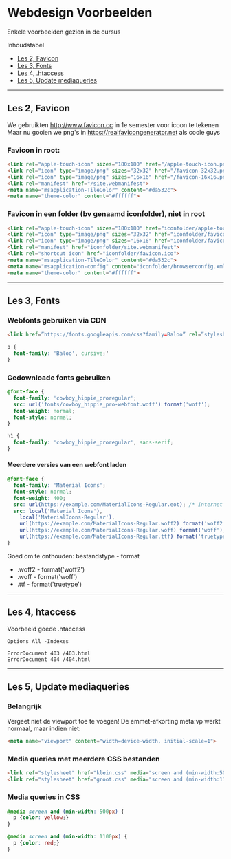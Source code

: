 # Webdesign Voorbeelden
Enkele voorbeelden gezien in de cursus

Inhoudstabel  
- [Les 2, Favicon](#les-2-favicon)
- [Les 3, Fonts](#les-3-fonts)
- [Les 4, .htaccess](#les-4-htaccess)
- [Les 5, Update mediaqueries](#les-5-update-mediaqueries)

___

## Les 2, Favicon
We gebruikten http://www.favicon.cc in 1e semester voor icoon te tekenen  
Maar nu gooien we png's in https://realfavicongenerator.net als coole guys

### Favicon in root:
```html
<link rel="apple-touch-icon" sizes="180x180" href="/apple-touch-icon.png">
<link rel="icon" type="image/png" sizes="32x32" href="/favicon-32x32.png">
<link rel="icon" type="image/png" sizes="16x16" href="/favicon-16x16.png">
<link rel="manifest" href="/site.webmanifest">
<meta name="msapplication-TileColor" content="#da532c">
<meta name="theme-color" content="#ffffff">
```

### Favicon in een folder (bv genaamd iconfolder), niet in root
```html
<link rel="apple-touch-icon" sizes="180x180" href="iconfolder/apple-touch-icon.png">
<link rel="icon" type="image/png" sizes="32x32" href="iconfolder/favicon-32x32.png">
<link rel="icon" type="image/png" sizes="16x16" href="iconfolder/favicon-16x16.png">
<link rel="manifest" href="iconfolder/site.webmanifest">
<link rel="shortcut icon" href="iconfolder/favicon.ico">
<meta name="msapplication-TileColor" content="#da532c">
<meta name="msapplication-config" content="iconfolder/browserconfig.xml">
<meta name="theme-color" content="#ffffff">
```

___

## Les 3, Fonts

### Webfonts gebruiken via CDN
```html
<link href=”https://fonts.googleapis.com/css?family=Baloo” rel=”stylesheet”>
```
```css
p {
  font-family: 'Baloo', cursive;'
}
```

### Gedownloade fonts gebruiken
```css
@font-face {
  font-family: 'cowboy_hippie_proregular';
  src: url('fonts/cowboy_hippie_pro-webfont.woff') format('woff');
  font-weight: normal;
  font-style: normal;
}

h1 {
  font-family: 'cowboy_hippie_proregular', sans-serif;
}
```

#### Meerdere versies van een webfont laden
```css
@font-face {
  font-family: 'Material Icons';
  font-style: normal;
  font-weight: 400;
  src: url(https://example.com/MaterialIcons-Regular.eot); /* Internet Explorer 6-8 */
  src: local('Material Icons'),
    local('MaterialIcons-Regular'),
    url(https://example.com/MaterialIcons-Regular.woff2) format('woff2'),
    url(https://example.com/MaterialIcons-Regular.woff) format('woff'),
    url(https://example.com/MaterialIcons-Regular.ttf) format('truetype');
}
```
Goed om te onthouden: bestandstype - format
- .woff2 - format('woff2')
- .woff - format('woff')
- .ttf - format('truetype')

___

## Les 4, htaccess
Voorbeeld goede .htaccess
```
Options All -Indexes

ErrorDocument 403 /403.html
ErrorDocument 404 /404.html
```

___

## Les 5, Update mediaqueries

### Belangrijk
Vergeet niet de viewport toe te voegen! De emmet-afkorting meta:vp werkt normaal, maar indien niet:
```html
<meta name="viewport" content="width=device-width, initial-scale=1">
```

### Media queries met meerdere CSS bestanden
```html
<link ref="stylesheet" href="klein.css" media="screen and (min-width:500px)">
<link ref="stylesheet" href="groot.css" media="screen and (min-width:1100px)">
```

### Media queries in CSS
```css
@media screen and (min-width: 500px) {
  p {color: yellow;}
}

@media screen and (min-width: 1100px) {
  p {color: red;}
}
```

